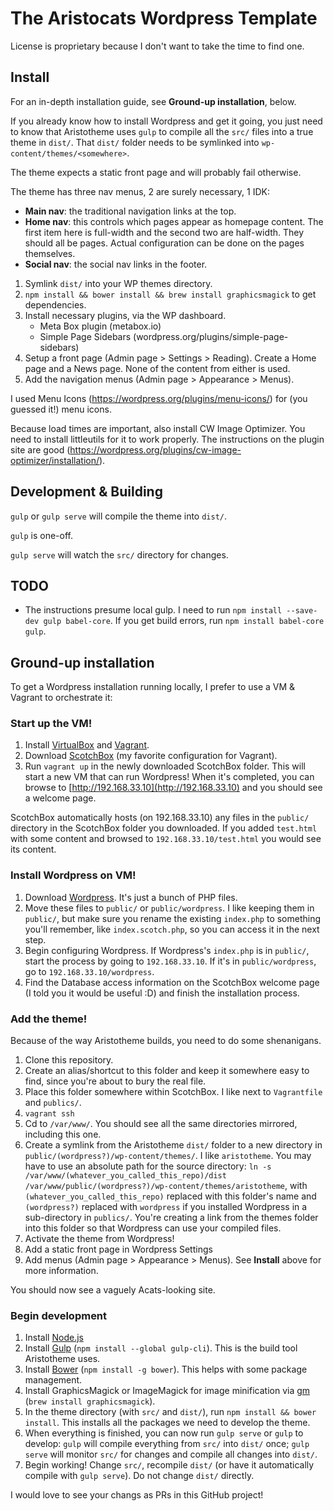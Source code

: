 # The Aristocats Wordpress Template

License is proprietary because I don't want to take the time to find one.

## Install

For an in-depth installation guide, see **Ground-up installation**, below.

If you already know how to install Wordpress and get it going, you just need to know that Aristotheme uses `gulp` to compile all the `src/` files into a true theme in `dist/`. That `dist/` folder needs to be symlinked into `wp-content/themes/<somewhere>`.

The theme expects a static front page and will probably fail otherwise.

The theme has three nav menus, 2 are surely necessary, 1 IDK:

- **Main nav**: the traditional navigation links at the top.
- **Home nav**: this controls which pages appear as homepage content. The first item here is full-width and the second two are half-width. They should all be pages. Actual configuration can be done on the pages themselves.
- **Social nav**: the social nav links in the footer.

1. Symlink `dist/` into your WP themes directory.
2. `npm install && bower install && brew install graphicsmagick` to get dependencies.
3. Install necessary plugins, via the WP dashboard.
	* Meta Box plugin (metabox.io)
	* Simple Page Sidebars (wordpress.org/plugins/simple-page-sidebars)
4. Setup a front page (Admin page > Settings > Reading). Create a Home page and a News page. None of the content from either is used.
5. Add the navigation menus (Admin page > Appearance > Menus).
 
I used Menu Icons (https://wordpress.org/plugins/menu-icons/) for (you guessed it!) menu icons.

Because load times are important, also install CW Image Optimizer. You need to install littleutils for it to work properly. The instructions on the plugin site are good (https://wordpress.org/plugins/cw-image-optimizer/installation/).

## Development & Building

`gulp` or `gulp serve` will compile the theme into `dist/`.

`gulp` is one-off.

`gulp serve` will watch the `src/` directory for changes.

## TODO

- The instructions presume local gulp. I need to run `npm install --save-dev gulp babel-core`. If you get build errors, run `npm install babel-core gulp`.

## Ground-up installation

To get a Wordpress installation running locally, I prefer to use a VM & Vagrant to orchestrate it:

### Start up the VM!

1. Install [VirtualBox](https://www.virtualbox.org/wiki/Downloads) and [Vagrant](https://www.vagrantup.com/docs/installation/).
2. Download [ScotchBox](https://box.scotch.io/) (my favorite configuration for Vagrant).
3. Run `vagrant up` in the newly downloaded ScotchBox folder. This will start a new VM that can run Wordpress! When it's completed, you can browse to [http://192.168.33.10](http://192.168.33.10) and you should see a welcome page.

ScotchBox automatically hosts (on 192.168.33.10) any files in the `public/` directory in the ScotchBox folder you downloaded. If you added `test.html` with some content and browsed to `192.168.33.10/test.html` you would see its content.

### Install Wordpress on VM!

1. Download [Wordpress](https://wordpress.org/). It's just a bunch of PHP files.
2. Move these files to `public/` or `public/wordpress`. I like keeping them in `public/`, but make sure you rename the existing `index.php` to something you'll remember, like `index.scotch.php`, so you can access it in the next step.
3. Begin configuring Wordpress. If Wordpress's `index.php` is in `public/`, start the process by going to `192.168.33.10`. If it's in `public/wordpress`, go to `192.168.33.10/wordpress`.
4. Find the Database access information on the ScotchBox welcome page (I told you it would be useful :D) and finish the installation process.

### Add the theme!

Because of the way Aristotheme builds, you need to do some shenanigans.

1. Clone this repository.
2. Create an alias/shortcut to this folder and keep it somewhere easy to find, since you're about to bury the real file.
3. Place this folder somewhere within ScotchBox. I like next to `Vagrantfile` and `publics/`.
4. `vagrant ssh`
5. Cd to `/var/www/`. You should see all the same directories mirrored, including this one.
6. Create a symlink from the Aristotheme `dist/` folder to a new directory in `public/(wordpress?)/wp-content/themes/`. I like `aristotheme`. You may have to use an absolute path for the source directory: `ln -s /var/www/(whatever_you_called_this_repo)/dist /var/www/public/(wordpress?)/wp-content/themes/aristotheme`, with `(whatever_you_called_this_repo)` replaced with this folder's name and `(wordpress?)` replaced with `wordpress` if you installed Wordpress in a sub-directory in `publics/`. You're creating a link from the themes folder into this folder so that Wordpress can use your compiled files.
7. Activate the theme from Wordpress!
8. Add a static front page in Wordpress Settings
9. Add menus (Admin page > Appearance > Menus). See **Install** above for more information.

You should now see a vaguely Acats-looking site.

### Begin development

1. Install [Node.js](https://nodejs.org/en/)
2. Install [Gulp](https://gulpjs.com/) (`npm install --global gulp-cli`). This is the build tool Aristotheme uses.
3. Install [Bower](https://bower.io/) (`npm install -g bower`). This helps with some package management.
4. Install GraphicsMagick or ImageMagick for image minification via [gm](https://aheckmann.github.io/gm/) (`brew install graphicsmagick`).
4. In the theme directory (with `src/` and `dist/`), run `npm install && bower install`. This installs all the packages we need to develop the theme.
5. When everything is finished, you can now run `gulp serve` or `gulp` to develop: `gulp` will compile everything from `src/` into `dist/` once; `gulp serve` will monitor `src/` for changes and compile all changes into `dist/`.
6. Begin working! Change `src/`, recompile `dist/` (or have it automatically compile with `gulp serve`). Do not change `dist/` directly.

I would love to see your changs as PRs in this GitHub project!
